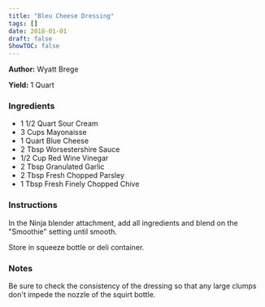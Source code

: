 ```yaml
---
title: "Bleu Cheese Dressing"
tags: []
date: 2018-01-01
draft: false
ShowTOC: false
---
```


**Author:** Wyatt Brege

**Yield:** 1 Quart


### Ingredients

-   1 1/2 Quart Sour Cream
-   3 Cups Mayonaisse
-   1 Quart Blue Cheese
-   2 Tbsp Worsestershire Sauce
-   1/2 Cup Red Wine Vinegar
-   2 Tbsp Granulated Garlic
-   2 Tbsp Fresh Chopped Parsley
-   1 Tbsp Fresh Finely Chopped Chive

### Instructions 

In the Ninja blender attachment, add all ingredients and blend on the
\"Smoothie\" setting until smooth.

Store in squeeze bottle or deli container.

### Notes 

Be sure to check the consistency of the dressing so that any large
clumps don\'t impede the nozzle of the squirt bottle.

